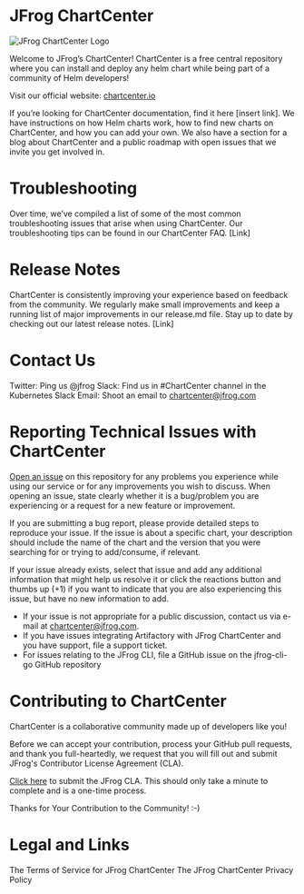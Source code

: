 # JFrog ChartCenter
![JFrog ChartCenter Logo](https://raw.githubusercontent.com/jfrog/chartcenter/master/chartcenter.png)

Welcome to JFrog’s ChartCenter! ChartCenter is a free central repository where you can install and deploy any helm chart while being part of a community of Helm developers! 

Visit our official website: [chartcenter.io](https://chartcenter.io)
 
If you’re looking for ChartCenter documentation, find it here [insert link]. We have instructions on how Helm charts work, how to find new charts on ChartCenter, and how you can add your own. We also have a section for a blog about ChartCenter and a public roadmap with open issues that we invite you get involved in.

# Troubleshooting

Over time, we’ve compiled a list of some of the most common troubleshooting issues that arise when using ChartCenter. Our troubleshooting tips can be found in our ChartCenter FAQ. [Link]

# Release Notes

ChartCenter is consistently improving your experience based on feedback from the community. We regularly make small improvements and keep a running list of major improvements in our release.md file. Stay up to date by checking out our latest release notes. [Link]

# Contact Us

Twitter: Ping us @jfrog
Slack: Find us in #ChartCenter channel in the Kubernetes Slack
Email: Shoot an email to chartcenter@jfrog.com

# Reporting Technical Issues with ChartCenter

[Open an issue](https://github.com/jfrog/chartcenter/issues) on this repository for any problems you experience while using our service or for any improvements you wish to discuss. When opening an issue, state clearly whether it is a bug/problem you are experiencing or a request for a new feature or improvement.

If you are submitting a bug report, please provide detailed steps to reproduce your issue. If the issue is about a specific chart, your description should include the name of the chart and the version that you were searching for or trying to add/consume, if relevant.

If your issue already exists, select that issue and add any additional information that might help us resolve it or click the reactions button and thumbs up (+1) if you want to indicate that you are also experiencing this issue, but have no new information to add.

* If your issue is not appropriate for a public discussion, contact us via e-mail at chartcenter@jfrog.com.
* If you have issues integrating Artifactory with JFrog ChartCenter and you have support, file a support ticket.
* For issues relating to the JFrog CLI, file a GitHub issue on the jfrog-cli-go GitHub repository

# Contributing to ChartCenter

ChartCenter is a collaborative community made up of developers like you! 

Before we can accept your contribution, process your GitHub pull requests, and thank you full-heartedly, we request that you will fill out and submit JFrog's Contributor License Agreement (CLA).

[Click here](https://secure.echosign.com/public/hostedForm?formid=5IYKLZ2RXB543N) to submit the JFrog CLA. This should only take a minute to complete and is a one-time process.

Thanks for Your Contribution to the Community! :-)

# Legal and Links

The Terms of Service for JFrog ChartCenter
The JFrog ChartCenter Privacy Policy

